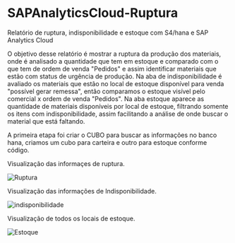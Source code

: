 # SAPAnalyticsCloud-Ruptura
Relatório de ruptura, indisponibilidade e estoque com S4/hana e SAP Analytics Cloud

O objetivo desse relatório é mostrar a ruptura da produção dos materiais, onde é analisado a quantidade que tem em estoque e comparado com o que tem de ordem de venda "Pedidos" e assim identificar materiais que estão com status de urgência de produção.
Na aba de indisponibilidade é avaliado os materiais que estão no local de estoque disponível para venda "possível gerar remessa", então comparamos o estoque visível pelo comercial x ordem de venda "Pedidos".
Na aba estoque aparece as quantidade de materiais disponíveis por local de estoque, filtrando somente os itens com indisponibilidade, assim facilitando a análise de onde buscar o material que está faltando.

A primeira etapa foi criar o CUBO para buscar as informações no banco hana, criamos um cubo para carteira e outro para estoque conforme código.




Visualização das informaçes de ruptura.

![Ruptura](https://user-images.githubusercontent.com/2106357/67513731-d235f680-f671-11e9-813f-425f45f51846.png)

Visualização das informações de Indisponibilidade.

![indisponibilidade](https://user-images.githubusercontent.com/2106357/67513753-e1b53f80-f671-11e9-8b70-779612e3a219.png)

Visualização de todos os locais de estoque.

![Estoque](https://user-images.githubusercontent.com/2106357/67513770-eb3ea780-f671-11e9-9b34-db4b433a21df.png)
